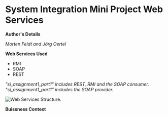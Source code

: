 # System Integration Mini Project Web Services

**Author's Details**

_Morten Feldt and Jörg Oertel_

**Web Services Used**

* RMI
* SOAP
* REST

_"si_assignment1_part1" includes REST, RMI and the SOAP consumer. "si_assignment1_part1" includes the SOAP provider._

![Web Services Structure.](../images/webservice_diagramm.png)

**Buissness Context**
